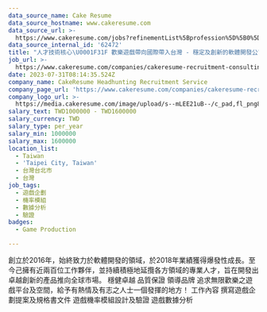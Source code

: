 ```yaml
---
data_source_name: Cake Resume
data_source_hostname: www.cakeresume.com
data_source_url: >-
  https://www.cakeresume.com/jobs?refinementList%5Bprofession%5D%5B0%5D=game-production&range%5Bsalary_range%5D%5Bmin%5D=100000
data_source_internal_id: '62472'
title: "人才技術核心\U0001F31F 歡樂遊戲帶向國際帶入台灣 - 穩定及創新的軟體開發公司 - 資深遊戲製作人 - AC"
job_url: >-
  https://www.cakeresume.com/companies/cakeresume-recruitment-consulting/jobs/d9e387
date: 2023-07-31T08:14:35.524Z
company_name: CakeResume Headhunting Recruitment Service
company_page_url: 'https://www.cakeresume.com/companies/cakeresume-recruitment-consulting'
company_logo_url: >-
  https://media.cakeresume.com/image/upload/s--mLEE21uB--/c_pad,fl_png8,h_200,w_200/v1620881212/vdbipassrdfr8omwzeq6.png
salary_text: TWD1000000 - TWD1600000
salary_currency: TWD
salary_type: per_year
salary_min: 1000000
salary_max: 1600000
location_list:
  - Taiwan
  - 'Taipei City, Taiwan'
  - 台灣台北市
  - 台灣
job_tags:
  - 遊戲企劃
  - 機率模組
  - 數據分析
  - 驗證
badges:
  - Game Production

---
```


創立於2016年，始終致力於軟體開發的領域，於2018年業績獲得爆發性成長。至今己擁有近兩百位工作夥伴，並持續積極地延攬各方領域的專業人才，旨在開發出卓越創新的產品推向全球市場。 穩健卓越 品質保證 領導品牌 追求無限歡樂之遊戲平台及空間，給予有熱情及有志之人士一個發揮的地方！ 工作內容 撰寫遊戲企劃提案及規格書文件 遊戲機率模組設計及驗證 遊戲數據分析